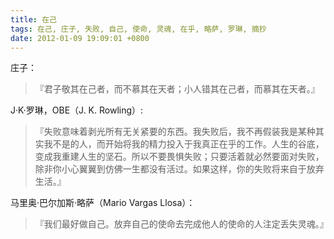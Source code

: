 ```yaml
---
title: 在己
tags: 在己, 庄子, 失败, 自己, 使命, 灵魂, 在乎, 略萨, 罗琳, 摘抄
date: 2012-01-09 19:09:01 +0800
---
```



庄子：

> 『君子敬其在己者，而不慕其在天者；小人错其在己者，而慕其在天者。』

J·K·罗琳，OBE（J. K. Rowling）: 

> 『失败意味着剥光所有无关紧要的东西。我失败后，我不再假装我是某种其实我不是的人，而开始将我的精力投入于我真正在乎的工作。人生的谷底，变成我重建人生的坚石。所以不要畏惧失败；只要活着就必然要面对失败，除非你小心翼翼到仿佛一生都没有活过。如果这样，你的失败将来自于放弃生活。』

马里奥·巴尔加斯·略萨（Mario Vargas Llosa）：

> 『我们最好做自己。放弃自己的使命去完成他人的使命的人注定丢失灵魂。』

